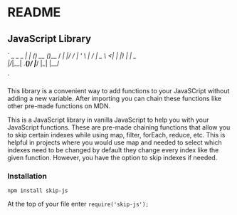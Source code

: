<!--
@Author: Layne Faler <laynefaler>
@Date:   09-09-2016
@Email:  laynefaler@gmail.com
@Last modified by:   laynefaler
@Last modified time: 10-09-2016
-->

# README

## JavaScript Library

`
     _    _         _
 ___| | _(_)_ __   (_)___
/ __| |/ / | '_ \  | / __|
\__ \   <| | |_) | | \__ \
|___/_|\_\_| .__(_)/ |___/
            |_|   |__/

`


This library is a convenient way to add functions to your JavaSCript without adding a new variable. After importing you can chain these functions like other pre-made functions on MDN.

This is a JavaScript library in vanilla JavaScript to help you with your JavaScript functions. These are pre-made chaining functions that allow you to skip certain indexes while using map, filter, forEach, reduce, etc. This is helpful in projects where you would use map and needed to select which indexes need to be changed by default they change every index like the given function. However, you have the option to skip indexes if needed.

### Installation

`npm install skip-js`

At the top of your file enter
`require('skip-js');`
